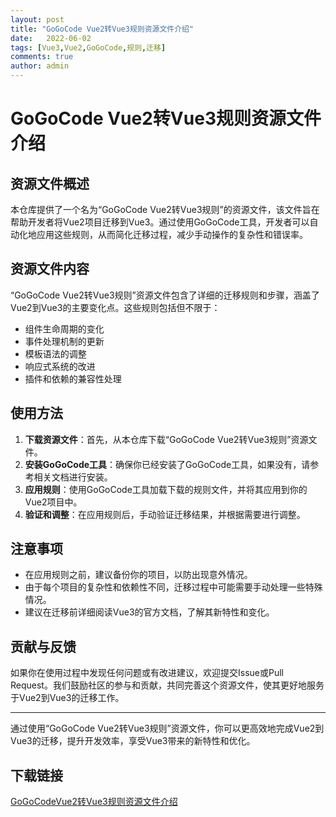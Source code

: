 ```yaml
---
layout: post
title: "GoGoCode Vue2转Vue3规则资源文件介绍"
date:   2022-06-02
tags: [Vue3,Vue2,GoGoCode,规则,迁移]
comments: true
author: admin
---
```

# GoGoCode Vue2转Vue3规则资源文件介绍

## 资源文件概述

本仓库提供了一个名为“GoGoCode Vue2转Vue3规则”的资源文件，该文件旨在帮助开发者将Vue2项目迁移到Vue3。通过使用GoGoCode工具，开发者可以自动化地应用这些规则，从而简化迁移过程，减少手动操作的复杂性和错误率。

## 资源文件内容

“GoGoCode Vue2转Vue3规则”资源文件包含了详细的迁移规则和步骤，涵盖了Vue2到Vue3的主要变化点。这些规则包括但不限于：

- 组件生命周期的变化
- 事件处理机制的更新
- 模板语法的调整
- 响应式系统的改进
- 插件和依赖的兼容性处理

## 使用方法

1. **下载资源文件**：首先，从本仓库下载“GoGoCode Vue2转Vue3规则”资源文件。
2. **安装GoGoCode工具**：确保你已经安装了GoGoCode工具，如果没有，请参考相关文档进行安装。
3. **应用规则**：使用GoGoCode工具加载下载的规则文件，并将其应用到你的Vue2项目中。
4. **验证和调整**：在应用规则后，手动验证迁移结果，并根据需要进行调整。

## 注意事项

- 在应用规则之前，建议备份你的项目，以防出现意外情况。
- 由于每个项目的复杂性和依赖性不同，迁移过程中可能需要手动处理一些特殊情况。
- 建议在迁移前详细阅读Vue3的官方文档，了解其新特性和变化。

## 贡献与反馈

如果你在使用过程中发现任何问题或有改进建议，欢迎提交Issue或Pull Request。我们鼓励社区的参与和贡献，共同完善这个资源文件，使其更好地服务于Vue2到Vue3的迁移工作。

---

通过使用“GoGoCode Vue2转Vue3规则”资源文件，你可以更高效地完成Vue2到Vue3的迁移，提升开发效率，享受Vue3带来的新特性和优化。

## 下载链接

[GoGoCodeVue2转Vue3规则资源文件介绍](https://pan.quark.cn/s/1c3c67f174bf)